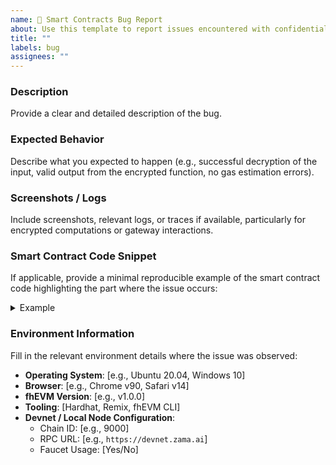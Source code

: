 ```yaml
---
name: 🐞 Smart Contracts Bug Report
about: Use this template to report issues encountered with confidential smart contracts on the fhEVM.
title: ""
labels: bug
assignees: ""
---
```


### **Description**

Provide a clear and detailed description of the bug.

### **Expected Behavior**

Describe what you expected to happen (e.g., successful decryption of the input, valid output from the encrypted function, no gas estimation errors).

### **Screenshots / Logs**

Include screenshots, relevant logs, or traces if available, particularly for encrypted computations or gateway interactions.

### **Smart Contract Code Snippet**

If applicable, provide a minimal reproducible example of the smart contract code highlighting the part where the issue occurs:

<details><summary>Example</summary>
<p>

```solidity
// Example
contract Counter {
  uint32 value;
  function increment() public {
    value += 1;
  }

  function currentValue() public view returns (uint32) {
    return value;
  }
}
```

</p>
</details>

### **Environment Information**

Fill in the relevant environment details where the issue was observed:

- **Operating System**: [e.g., Ubuntu 20.04, Windows 10]
- **Browser**: [e.g., Chrome v90, Safari v14]
- **fhEVM Version**: [e.g., v1.0.0]
- **Tooling**: [Hardhat, Remix, fhEVM CLI]
- **Devnet / Local Node Configuration**:
  - Chain ID: [e.g., 9000]
  - RPC URL: [e.g., `https://devnet.zama.ai`]
  - Faucet Usage: [Yes/No]
